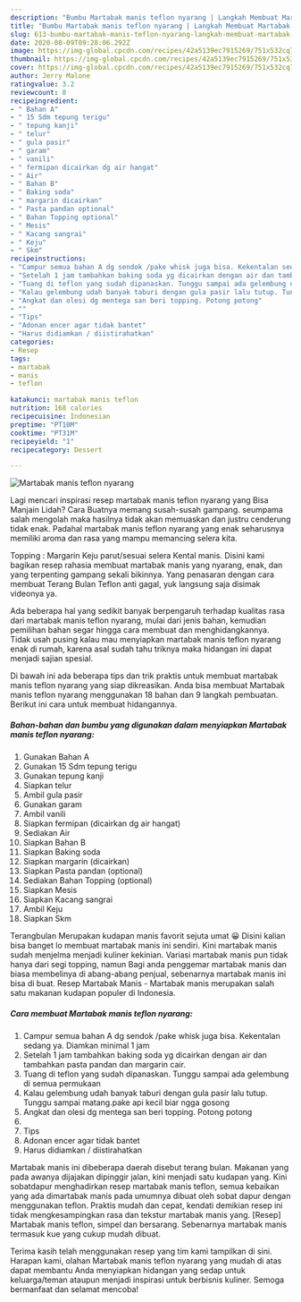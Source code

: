```yaml
---
description: "Bumbu Martabak manis teflon nyarang | Langkah Membuat Martabak manis teflon nyarang Yang Enak Banget"
title: "Bumbu Martabak manis teflon nyarang | Langkah Membuat Martabak manis teflon nyarang Yang Enak Banget"
slug: 613-bumbu-martabak-manis-teflon-nyarang-langkah-membuat-martabak-manis-teflon-nyarang-yang-enak-banget
date: 2020-08-09T09:28:06.292Z
image: https://img-global.cpcdn.com/recipes/42a5139ec7915269/751x532cq70/martabak-manis-teflon-nyarang-foto-resep-utama.jpg
thumbnail: https://img-global.cpcdn.com/recipes/42a5139ec7915269/751x532cq70/martabak-manis-teflon-nyarang-foto-resep-utama.jpg
cover: https://img-global.cpcdn.com/recipes/42a5139ec7915269/751x532cq70/martabak-manis-teflon-nyarang-foto-resep-utama.jpg
author: Jerry Malone
ratingvalue: 3.2
reviewcount: 8
recipeingredient:
- " Bahan A"
- " 15 Sdm tepung terigu"
- " tepung kanji"
- " telur"
- " gula pasir"
- " garam"
- " vanili"
- " fermipan dicairkan dg air hangat"
- " Air"
- " Bahan B"
- " Baking soda"
- " margarin dicairkan"
- " Pasta pandan optional"
- " Bahan Topping optional"
- " Mesis"
- " Kacang sangrai"
- " Keju"
- " Skm"
recipeinstructions:
- "Campur semua bahan A dg sendok /pake whisk juga bisa. Kekentalan sedang ya. Diamkan minimal 1 jam"
- "Setelah 1 jam tambahkan baking soda yg dicairkan dengan air dan tambahkan pasta pandan dan margarin cair."
- "Tuang di teflon yang sudah dipanaskan. Tunggu sampai ada gelembung di semua permukaan"
- "Kalau gelembung udah banyak taburi dengan gula pasir lalu tutup. Tunggu sampai matang.pake api kecil biar ngga gosong"
- "Angkat dan olesi dg mentega san beri topping. Potong potong"
- ""
- "Tips"
- "Adonan encer agar tidak bantet"
- "Harus didiamkan / diistirahatkan"
categories:
- Resep
tags:
- martabak
- manis
- teflon

katakunci: martabak manis teflon 
nutrition: 168 calories
recipecuisine: Indonesian
preptime: "PT10M"
cooktime: "PT31M"
recipeyield: "1"
recipecategory: Dessert

---
```



![Martabak manis teflon nyarang](https://img-global.cpcdn.com/recipes/42a5139ec7915269/751x532cq70/martabak-manis-teflon-nyarang-foto-resep-utama.jpg)

Lagi mencari inspirasi resep martabak manis teflon nyarang yang Bisa Manjain Lidah? Cara Buatnya memang susah-susah gampang. seumpama salah mengolah maka hasilnya tidak akan memuaskan dan justru cenderung tidak enak. Padahal martabak manis teflon nyarang yang enak seharusnya memiliki aroma dan rasa yang mampu memancing selera kita.

Topping : Margarin Keju parut/sesuai selera Kental manis. Disini kami bagikan resep rahasia membuat martabak manis yang nyarang, enak, dan yang terpenting gampang sekali bikinnya. Yang penasaran dengan cara membuat Terang Bulan Teflon anti gagal, yuk langsung saja disimak videonya ya.

Ada beberapa hal yang sedikit banyak berpengaruh terhadap kualitas rasa dari martabak manis teflon nyarang, mulai dari jenis bahan, kemudian pemilihan bahan segar hingga cara membuat dan menghidangkannya. Tidak usah pusing kalau mau menyiapkan martabak manis teflon nyarang enak di rumah, karena asal sudah tahu triknya maka hidangan ini dapat menjadi sajian spesial.


Di bawah ini ada beberapa tips dan trik praktis untuk membuat martabak manis teflon nyarang yang siap dikreasikan. Anda bisa membuat Martabak manis teflon nyarang menggunakan 18 bahan dan 9 langkah pembuatan. Berikut ini cara untuk membuat hidangannya.

<!--inarticleads1-->

##### Bahan-bahan dan bumbu yang digunakan dalam menyiapkan Martabak manis teflon nyarang:

1. Gunakan  Bahan A
1. Gunakan  15 Sdm tepung terigu
1. Gunakan  tepung kanji
1. Siapkan  telur
1. Ambil  gula pasir
1. Gunakan  garam
1. Ambil  vanili
1. Siapkan  fermipan (dicairkan dg air hangat)
1. Sediakan  Air
1. Siapkan  Bahan B
1. Siapkan  Baking soda
1. Siapkan  margarin (dicairkan)
1. Siapkan  Pasta pandan (optional)
1. Sediakan  Bahan Topping (optional)
1. Siapkan  Mesis
1. Siapkan  Kacang sangrai
1. Ambil  Keju
1. Siapkan  Skm


Terangbulan Merupakan kudapan manis favorit sejuta umat 😀 Disini kalian bisa banget lo membuat martabak manis ini sendiri. Kini martabak manis sudah menjelma menjadi kuliner kekinian. Variasi martabak manis pun tidak hanya dari segi topping, namun Bagi anda penggemar martabak manis dan biasa membelinya di abang-abang penjual, sebenarnya martabak manis ini bisa di buat. Resep Martabak Manis - Martabak manis merupakan salah satu makanan kudapan populer di Indonesia. 

<!--inarticleads2-->

##### Cara membuat Martabak manis teflon nyarang:

1. Campur semua bahan A dg sendok /pake whisk juga bisa. Kekentalan sedang ya. Diamkan minimal 1 jam
1. Setelah 1 jam tambahkan baking soda yg dicairkan dengan air dan tambahkan pasta pandan dan margarin cair.
1. Tuang di teflon yang sudah dipanaskan. Tunggu sampai ada gelembung di semua permukaan
1. Kalau gelembung udah banyak taburi dengan gula pasir lalu tutup. Tunggu sampai matang.pake api kecil biar ngga gosong
1. Angkat dan olesi dg mentega san beri topping. Potong potong
1. 
1. Tips
1. Adonan encer agar tidak bantet
1. Harus didiamkan / diistirahatkan


Martabak manis ini dibeberapa daerah disebut terang bulan. Makanan yang pada awanya dijajakan dipinggir jalan, kini menjadi satu kudapan yang. Kini sobatdapur menghadirkan resep martabak manis teflon, semua kebaikan yang ada dimartabak manis pada umumnya dibuat oleh sobat dapur dengan menggunakan teflon. Praktis mudah dan cepat, kendati demikian resep ini tidak mengkesampingkan rasa dan tekstur martabak manis yang. [Resep] Martabak manis teflon, simpel dan bersarang. Sebenarnya martabak manis termasuk kue yang cukup mudah dibuat. 

Terima kasih telah menggunakan resep yang tim kami tampilkan di sini. Harapan kami, olahan Martabak manis teflon nyarang yang mudah di atas dapat membantu Anda menyiapkan hidangan yang sedap untuk keluarga/teman ataupun menjadi inspirasi untuk berbisnis kuliner. Semoga bermanfaat dan selamat mencoba!
